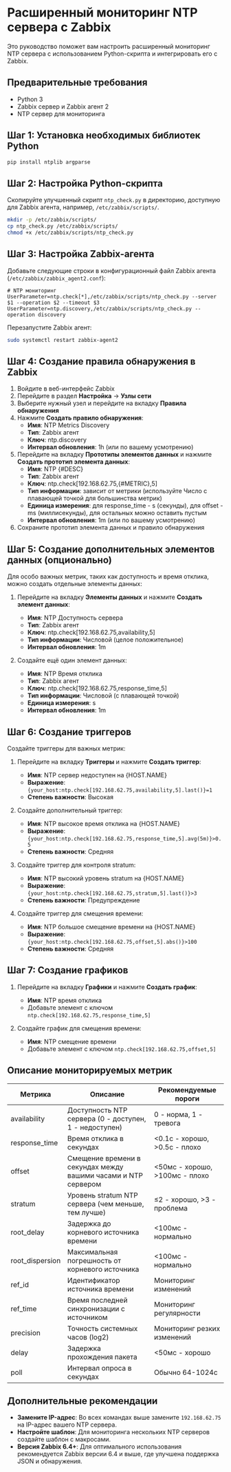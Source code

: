 # Расширенный мониторинг NTP сервера с Zabbix

Это руководство поможет вам настроить расширенный мониторинг NTP сервера с использованием Python-скрипта и интегрировать его с Zabbix.

## Предварительные требования

- Python 3
- Zabbix сервер и Zabbix агент 2
- NTP сервер для мониторинга

## Шаг 1: Установка необходимых библиотек Python

```bash
pip install ntplib argparse
```

## Шаг 2: Настройка Python-скрипта

Скопируйте улучшенный скрипт `ntp_check.py` в директорию, доступную для Zabbix агента, например, `/etc/zabbix/scripts/`.

```bash
mkdir -p /etc/zabbix/scripts/
cp ntp_check.py /etc/zabbix/scripts/
chmod +x /etc/zabbix/scripts/ntp_check.py
```

## Шаг 3: Настройка Zabbix-агента

Добавьте следующие строки в конфигурационный файл Zabbix агента (`/etc/zabbix/zabbix_agent2.conf`):

```
# NTP мониторинг
UserParameter=ntp.check[*],/etc/zabbix/scripts/ntp_check.py --server $1 --operation $2 --timeout $3
UserParameter=ntp.discovery,/etc/zabbix/scripts/ntp_check.py --operation discovery
```

Перезапустите Zabbix агент:

```bash
sudo systemctl restart zabbix-agent2
```

## Шаг 4: Создание правила обнаружения в Zabbix

1. Войдите в веб-интерфейс Zabbix
2. Перейдите в раздел **Настройка** → **Узлы сети**
3. Выберите нужный узел и перейдите на вкладку **Правила обнаружения**
4. Нажмите **Создать правило обнаружения**:
   - **Имя**: NTP Metrics Discovery
   - **Тип**: Zabbix агент
   - **Ключ**: ntp.discovery
   - **Интервал обновления**: 1h (или по вашему усмотрению)
5. Перейдите на вкладку **Прототипы элементов данных** и нажмите **Создать прототип элемента данных**:
   - **Имя**: NTP {#DESC}
   - **Тип**: Zabbix агент
   - **Ключ**: ntp.check[192.168.62.75,{#METRIC},5]
   - **Тип информации**: зависит от метрики (используйте Число с плавающей точкой для большинства метрик)
   - **Единица измерения**: для response_time - s (секунды), для offset - ms (миллисекунды), для остальных можно оставить пустым
   - **Интервал обновления**: 1m (или по вашему усмотрению)
6. Сохраните прототип элемента данных и правило обнаружения

## Шаг 5: Создание дополнительных элементов данных (опционально)

Для особо важных метрик, таких как доступность и время отклика, можно создать отдельные элементы данных:

1. Перейдите на вкладку **Элементы данных** и нажмите **Создать элемент данных**:
   - **Имя**: NTP Доступность сервера
   - **Тип**: Zabbix агент
   - **Ключ**: ntp.check[192.168.62.75,availability,5]
   - **Тип информации**: Числовой (целое положительное)
   - **Интервал обновления**: 1m

2. Создайте ещё один элемент данных:
   - **Имя**: NTP Время отклика
   - **Тип**: Zabbix агент
   - **Ключ**: ntp.check[192.168.62.75,response_time,5]
   - **Тип информации**: Числовой (с плавающей точкой)
   - **Единица измерения**: s
   - **Интервал обновления**: 1m

## Шаг 6: Создание триггеров

Создайте триггеры для важных метрик:

1. Перейдите на вкладку **Триггеры** и нажмите **Создать триггер**:
   - **Имя**: NTP сервер недоступен на {HOST.NAME}
   - **Выражение**: `{your_host:ntp.check[192.168.62.75,availability,5].last()}=1`
   - **Степень важности**: Высокая

2. Создайте дополнительный триггер:
   - **Имя**: NTP высокое время отклика на {HOST.NAME}
   - **Выражение**: `{your_host:ntp.check[192.168.62.75,response_time,5].avg(5m)}>0.5`
   - **Степень важности**: Средняя

3. Создайте триггер для контроля stratum:
   - **Имя**: NTP высокий уровень stratum на {HOST.NAME}
   - **Выражение**: `{your_host:ntp.check[192.168.62.75,stratum,5].last()}>3`
   - **Степень важности**: Предупреждение

4. Создайте триггер для смещения времени:
   - **Имя**: NTP большое смещение времени на {HOST.NAME}
   - **Выражение**: `{your_host:ntp.check[192.168.62.75,offset,5].abs()}>100`
   - **Степень важности**: Средняя

## Шаг 7: Создание графиков

1. Перейдите на вкладку **Графики** и нажмите **Создать график**:
   - **Имя**: NTP время отклика
   - Добавьте элемент с ключом `ntp.check[192.168.62.75,response_time,5]`

2. Создайте график для смещения времени:
   - **Имя**: NTP смещение времени
   - Добавьте элемент с ключом `ntp.check[192.168.62.75,offset,5]`

## Описание мониторируемых метрик

| Метрика | Описание | Рекомендуемые пороги |
|---------|----------|----------------------|
| availability | Доступность NTP сервера (0 - доступен, 1 - недоступен) | 0 - норма, 1 - тревога |
| response_time | Время отклика в секундах | <0.1с - хорошо, >0.5с - плохо |
| offset | Смещение времени в секундах между вашими часами и NTP сервером | <50мс - хорошо, >100мс - плохо |
| stratum | Уровень stratum NTP сервера (чем меньше, тем лучше) | ≤2 - хорошо, >3 - проблема |
| root_delay | Задержка до корневого источника времени | <100мс - нормально |
| root_dispersion | Максимальная погрешность от корневого источника | <100мс - нормально |
| ref_id | Идентификатор источника времени | Мониторинг изменений |
| ref_time | Время последней синхронизации с источником | Мониторинг регулярности |
| precision | Точность системных часов (log2) | Мониторинг резких изменений |
| delay | Задержка прохождения пакета | <50мс - хорошо |
| poll | Интервал опроса в секундах | Обычно 64-1024с |

## Дополнительные рекомендации

- **Замените IP-адрес**: Во всех командах выше замените `192.168.62.75` на IP-адрес вашего NTP сервера.
- **Настройте шаблон**: Для мониторинга нескольких NTP серверов создайте шаблон с макросами.
- **Версия Zabbix 6.4+**: Для оптимального использования рекомендуется Zabbix версии 6.4 и выше, где улучшена поддержка JSON и обнаружения.

